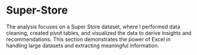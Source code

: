 # Super-Store
The analysis focuses on a Super Store dataset, where I performed data cleaning, created pivot tables, and visualized the data to derive insights and recommendations. This section demonstrates the power of Excel in handling large datasets and extracting meaningful information.
